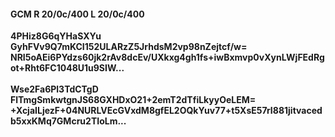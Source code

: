 #### GCM R 20/0c/400 L 20/0c/400
**4PHiz8G6qYHaSXYu**<br/>**GyhFVv9Q7mKCI152ULARzZ5JrhdsM2vp98nZejtcf/w=**<br/>**NRI5oAEi6PYdzs60jk2rAv8dcEv/UXkxg4gh1fs+iwBxmvp0vXynLWjFEdRgot+Rht6FC1048U1u9SIW...**<br/><br/>
**Wse2Fa6Pl3TdCTgD**<br/>**FlTmgSmkwtgnJS68GXHDxO21+2emT2dTfiLkyyOeLEM=**<br/>**+XcjaILjezF+04NURLVEcGVxdM8gfEL2OQkYuv77+t5XsE57rI881jitvacedb5xxKMq7GMcru2TIoLm...**